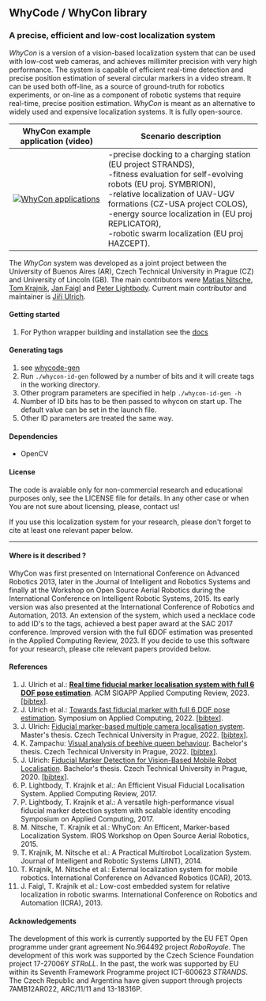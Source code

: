 ## WhyCode / WhyCon library

### A precise, efficient and low-cost localization system 

_WhyCon_ is a version of a vision-based localization system that can be used with low-cost web cameras, and achieves millimiter precision with very high performance.
The system is capable of efficient real-time detection and precise position estimation of several circular markers in a video stream. 
It can be used both off-line, as a source of ground-truth for robotics experiments, or on-line as a component of robotic systems that require real-time, precise position estimation.
_WhyCon_ is meant as an alternative to widely used and expensive localization systems.
It is fully open-source.

| WhyCon example application (video)  | Scenario description |
| ------ | ----------- |
|[![WhyCon applications](https://raw.githubusercontent.com/wiki/gestom/WhyCon/pics/whycon.png)](https://www.youtube.com/watch?v=KgKrN8_EmUA"AAAA")|-precise docking to a charging station (EU project STRANDS),<br/> -fitness evaluation for self-evolving robots (EU proj. SYMBRION),<br/>-relative localization of UAV-UGV formations (CZ-USA project COLOS),<br/>-energy source localization in (EU proj REPLICATOR),<br/>-robotic swarm localization (EU proj HAZCEPT).|

The _WhyCon_ system was developed as a joint project between the University of Buenos Aires (AR), Czech Technical University in Prague (CZ) and University of Lincoln (GB).
The main contributors were [Matias Nitsche](https://scholar.google.co.uk/citations?user=Z0hQoRUAAAAJ&hl=en&oi=ao), [Tom Krajnik](http://scholar.google.co.uk/citations?user=Qv3nqgsAAAAJ&hl=en&oi=ao), [Jan Faigl](https://scholar.google.co.uk/citations?user=-finD_sAAAAJ&hl=en) and [Peter Lightbody](https://scholar.google.com/citations?user=tBUM-8oAAAAJ&hl=cs&oi=ao).
Current main contributor and maintainer is [Jiří Ulrich](https://scholar.google.com/citations?hl=cs&user=vMtZ5FcAAAAJ).

#### Getting started

1. For Python wrapper building and installation see the [docs](docs/python.md)

#### Generating tags

1. see [whycode-gen](https://github.com/jiriUlr/whycode-gen)
1. Run `./whycon-id-gen` followed by a number of bits and it will create tags in the working directory.
1. Other program parameters are specified in help `./whycon-id-gen -h`
1. Number of ID bits has to be then passed to whycon on start up. The default value can be set in the launch file.
1. Other ID parameters are treated the same way.

#### Dependencies

- OpenCV

#### License

The code is avaiable only for non-commercial research and educational purposes only, see the LICENSE file for details. In any other case or when You are not sure about licensing, please, contact us!

If you use this localization system for your research, please don't forget to cite at least one relevant paper below.

-----

#### Where is it described ?

WhyCon was first presented on International Conference on Advanced Robotics 2013, later in the Journal of Intelligent and Robotics Systems and finally at the Workshop on Open Source Aerial Robotics during the International Conference on Intelligent Robotic Systems, 2015.
Its early version was also presented at the International Conference of Robotics and Automation, 2013.
An extension of the system, which used a necklace code to add ID's to the tags, achieved a best paper award at the SAC 2017 conference.
Improved version with the full 6DOF estimation was presented in the Applied Computing Review, 2023.
If you decide to use this software for your research, please cite relevant papers provided below.

#### References

1. J. Ulrich et al.: **[Real time fiducial marker localisation system with full 6 DOF pose estimation](https://dl.acm.org/doi/abs/10.1145/3594264.3594266)**. ACM SIGAPP Applied Computing Review, 2023. [[bibtex](https://gist.github.com/jiriUlr/3f325488596932d784bcff4178c11478)].
1. J. Ulrich et al.: [Towards fast fiducial marker with full 6 DOF pose estimation](https://dl.acm.org/doi/abs/10.1145/3477314.3507043). Symposium on Applied Computing, 2022. [[bibtex](https://gist.github.com/jiriUlr/7d333e90c43e6b41c79e5150c7a59267)].
1. J. Ulrich: [Fiducial marker-based multiple camera localisation system](https://dspace.cvut.cz/bitstream/handle/10467/101526/F3-DP-2022-Ulrich-Jiri-main.pdf). Master's thesis. Czech Technical University in Prague, 2022. [[bibtex](https://gist.github.com/jiriUlr/e8d53c7edd6b14c824e67e60596a489f)].
1. K. Zampachu: [Visual analysis of beehive queen behaviour](https://dspace.cvut.cz/bitstream/handle/10467/101048/F3-BP-2022-Zampachu-Kristi-main.pdf). Bachelor's thesis. Czech Technical University in Prague, 2022. [[bibtex](https://gist.github.com/jiriUlr/eb08ee4b183c615e312ab2db767e9b18)].
1. J. Ulrich: [Fiducial Marker Detection for Vision-Based Mobile Robot Localisation](https://dspace.cvut.cz/bitstream/handle/10467/89879/F3-BP-2020-Ulrich-Jiri-main.pdf). Bachelor's thesis. Czech Technical University in Prague, 2020. [[bibtex](https://gist.github.com/jiriUlr/348d42b7a1cdd08b94953adedc50c5d7)].
1. P. Lightbody, T. Krajník et al.: An Efficient Visual Fiducial Localisation System. Applied Computing Review, 2017.
1. P. Lightbody, T. Krajník et al.: A versatile high-performance visual fiducial marker detection system with scalable identity encoding Symposium on Applied Computing, 2017.
1. M. Nitsche, T. Krajník et al.: WhyCon: An Efficent, Marker-based Localization System. IROS Workshop on Open Source Aerial Robotics, 2015.
1. T. Krajník, M. Nitsche et al.: A Practical Multirobot Localization System. Journal of Intelligent and Robotic Systems (JINT), 2014.
1. T. Krajník, M. Nitsche et al.: External localization system for mobile robotics. International Conference on Advanced Robotics (ICAR), 2013.
1. J. Faigl, T. Krajník et al.: Low-cost embedded system for relative localization in robotic swarms. International Conference on Robotics and Automation (ICRA), 2013.

#### Acknowledgements

The development of this work is currently supported by the EU FET Open programme under grant agreement No.964492 project _RoboRoyale_.
The development of this work was supported by the Czech Science Foundation project 17-27006Y _STRoLL_.
In the past, the work was supported by EU within its Seventh Framework Programme project ICT-600623 _STRANDS_.
The Czech Republic and Argentina have given support through projects 7AMB12AR022, ARC/11/11 and 13-18316P.
